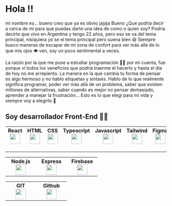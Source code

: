 # Hola !!  
mi nombre es... bueno creo que ya es obvio jajaja
Bueno ¿Que podría decir a cerca de mí para que puedas darte una idea de como o quien soy? 
Podría decirte que vivo en Argentina y tengo 22 años, pero eso se va del tema principal, nisiquiera yo se el tema principal pero suena bien 😆
Siempre busco maneras de escapar de mi zona de confort para ver más allá de lo que mis ojos 👁️ ven, soy un poco sentimental a veces.

La razón por la que me puse a estudiar programación 🧑‍💻 por mi cuenta, fue porque ví todos los veneficios que podría traerme el hacerlo y hasta el día de hoy no me arrepiento.
La manera en la que cambia tu forma de pensar es algo hermoso y no hablo etiquetas y sintaxis. Hablo de lo que realmente significa programar, poder ver más allá de un problema,
saber que existen millones de alternativas, saber cuando es mejor no pensar demasiado, aprender a manejar la frustración... Esto es lo que elegí para mi vida y siempre voy a elegirlo.🖤


## Soy desarrollador Front-End 👨‍🎨
<table width="320px">
    <tbody>
        <tr valign="top">
            <td width="80px" align="center">
            <span><strong>React</strong></span><br>
            <img height="32" src="https://cdn.jsdelivr.net/gh/devicons/devicon/icons/react/react-original.svg">
            </td>
            <td width="80px" align="center">
            <span><strong>HTML</strong></span><br>
            <img height="32" src="https://cdn.jsdelivr.net/gh/devicons/devicon/icons/html5/html5-original.svg">
            </td>
            <td width="80px" align="center">
            <span><strong>CSS</strong></span><br>
            <img height="32px" src="https://cdn.jsdelivr.net/gh/devicons/devicon/icons/css3/css3-original.svg">
            </td>
          <td width="80px" align="center">
            <span><strong>Typescript</strong></span><br>
            <img height="32px" src="https://cdn.jsdelivr.net/gh/devicons/devicon/icons/typescript/typescript-original.svg">
            </td>
          <td width="80px" align="center">
            <span><strong>Javascript</strong></span><br>
            <img height="32px" src="https://cdn.jsdelivr.net/gh/devicons/devicon/icons/javascript/javascript-original.svg">
            </td>
          <td width="80px" align="center">
            <span><strong>Tailwind</strong></span><br>
            <img height="32px" src="https://cdn.jsdelivr.net/gh/devicons/devicon/icons/tailwindcss/tailwindcss-original.svg">
            </td>
             <td width="80px" align="center">
            <span><strong>Figma</strong></span><br>
            <img height="32px" src="https://cdn.jsdelivr.net/gh/devicons/devicon/icons/figma/figma-original.svg">
            </td>
             <td width="80px" align="center">
            <span><strong>Framer Motion</strong></span><br>
            <img height="32px" src="https://cdn.jsdelivr.net/gh/devicons/devicon/icons/framermotion/framermotion-original.svg">
            </td>
        </tr>
</table>
<table width="320px">
    <tbody>
        <tr valign="top">
            <td width="80px" align="center">
            <span><strong>Node.js</strong></span><br>
            <img height="32" src="https://cdn.jsdelivr.net/gh/devicons/devicon/icons/nodejs/nodejs-original.svg">
            </td>
            <td width="80px" align="center">
            <span><strong>Express</strong></span><br>
            <img height="32px" src="https://cdn.jsdelivr.net/gh/devicons/devicon/icons/express/express-original.svg">
            </td>
            <td width="80px" align="center">
            <span><strong>Firebase</strong></span><br>
            <img height="32px" src="https://cdn.jsdelivr.net/gh/devicons/devicon/icons/firebase/firebase-plain.svg">
            </td>
        </tr>
</table>
<table width="320px">
    <tbody>
        <tr valign="top">
            <td width="80px" align="center">
            <span><strong>GIT</strong></span><br>
            <img height="32" src="https://cdn.jsdelivr.net/gh/devicons/devicon/icons/git/git-original.svg">
            </td>
          <td width="80px" align="center">
            <span><strong>Github</strong></span><br>
            <img height="32" src="https://cdn.jsdelivr.net/gh/devicons/devicon/icons/github/github-original.svg">
            </td>
        </tr>
</table>


